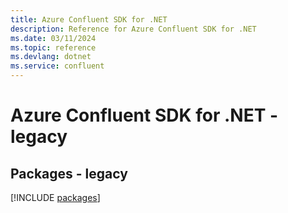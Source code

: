 ```yaml
---
title: Azure Confluent SDK for .NET
description: Reference for Azure Confluent SDK for .NET
ms.date: 03/11/2024
ms.topic: reference
ms.devlang: dotnet
ms.service: confluent
---
```

# Azure Confluent SDK for .NET - legacy
## Packages - legacy
[!INCLUDE [packages](confluent-index.md)]